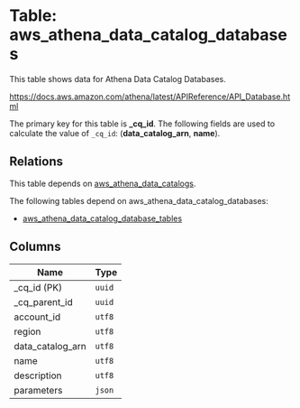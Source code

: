 # Table: aws_athena_data_catalog_databases

This table shows data for Athena Data Catalog Databases.

https://docs.aws.amazon.com/athena/latest/APIReference/API_Database.html

The primary key for this table is **_cq_id**.
The following fields are used to calculate the value of `_cq_id`: (**data_catalog_arn**, **name**).
## Relations

This table depends on [aws_athena_data_catalogs](aws_athena_data_catalogs.md).

The following tables depend on aws_athena_data_catalog_databases:
  - [aws_athena_data_catalog_database_tables](aws_athena_data_catalog_database_tables.md)

## Columns

| Name          | Type          |
| ------------- | ------------- |
|_cq_id (PK)|`uuid`|
|_cq_parent_id|`uuid`|
|account_id|`utf8`|
|region|`utf8`|
|data_catalog_arn|`utf8`|
|name|`utf8`|
|description|`utf8`|
|parameters|`json`|